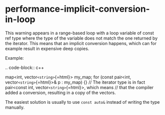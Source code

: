 performance-implicit-conversion-in-loop
=======================================

This warning appears in a range-based loop with a loop variable of const
ref type where the type of the variable does not match the one returned
by the iterator. This means that an implicit conversion happens, which
can for example result in expensive deep copies.

Example:

.. code-block:: c++

map\<int, vector`<string>`{=html}\> my\_map; for (const pair\<int,
vector`<string>`{=html}\>& p : my\_map) {} // The iterator type is in
fact pair\<const int, vector`<string>`{=html}\>, which means // that the
compiler added a conversion, resulting in a copy of the vectors.

The easiest solution is usually to use `const auto&` instead of writing
the type manually.
